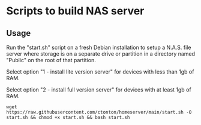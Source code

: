 # Scripts to build NAS server

## Usage

Run the "start.sh" script on a fresh Debian installation to setup a N.A.S. file server where storage is on a separate drive or partition in a directory named "Public" on the root of that partition.

Select option "1 - install lite version server" for devices with less than 1gb of RAM.

Select option "2 - install full version server" for devices with at least 1gb of RAM.

```shell
wget https://raw.githubusercontent.com/ctonton/homeserver/main/start.sh -O start.sh && chmod +x start.sh && bash start.sh
```
